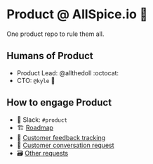 # Product @ AllSpice.io 🍃
One product repo to rule them all.

## Humans of Product
- Product Lead: @allthedoll :octocat:
- CTO: `@kyle` 👾

## How to engage Product
- 💬 Slack: `#product`
- 🏗️ [Roadmap](#)
- 🌱 [Customer feedback tracking](#)
- 👥 [Customer conversation request](#)
- 🗃️ [Other requests](#)
